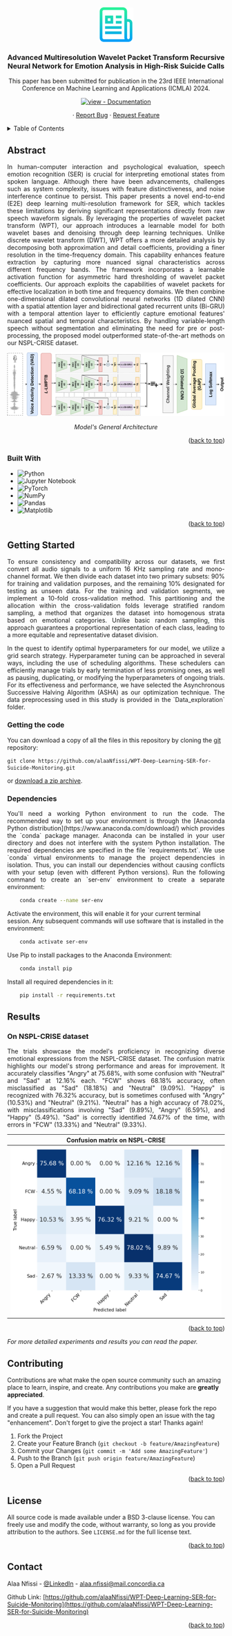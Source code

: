 <a name="readme-top"></a>

<!-- PROJECT LOGO -->
<br />

<div align="center">
  <a href="https://github.com/alaaNfissi/WPT-Deep-Learning-SER-for-Suicide-Monitoring">
    <img src="figures/logo.png" alt="Logo" width="80" height="80">
  </a>

  <h3 align="center">Advanced Multiresolution Wavelet Packet Transform Recursive Neural Network for Emotion Analysis in High-Risk Suicide Calls</h3>

  <p align="center">
    This paper has been submitted for publication in the 23rd IEEE International Conference on Machine Learning and Applications (ICMLA) 2024.
    <br />
   </p>
   <!-- <a href="https://github.com/alaaNfissi/WPT-Deep-Learning-SER-for-Suicide-Monitoring"><strong>Explore the docs »</strong></a> -->
</div>
   

  
<div align="center">

[![view - Documentation](https://img.shields.io/badge/view-Documentation-blue?style=for-the-badge)](https://github.com/alaaNfissi/SigWavNet-Learning-Multiresolution-Signal-Wavelet-Network-for-Speech-Emotion-Recognition/#readme "Go to project documentation")

</div>  


<div align="center">
    <p align="center">
    ·
    <a href="https://github.com/alaaNfissi/WPT-Deep-Learning-SER-for-Suicide-Monitoring/issues">Report Bug</a>
    ·
    <a href="https://github.com/alaaNfissi/WPT-Deep-Learning-SER-for-Suicide-Monitoring/issues">Request Feature</a>
  </p>
</div>



<!-- TABLE OF CONTENTS -->
<details>
  <summary>Table of Contents</summary>
  <ol>
    <li><a href="#abstract">Abstract</a></li>
    <li><a href="#built-with">Built With</a></li>
    <li>
      <a href="#getting-started">Getting Started</a>
      <ul>
        <li><a href="#getting-the-code">Getting the code</a></li>
        <li><a href="#dependencies">Dependencies</a></li>
      </ul>
    </li>
    <li>
      <a href="#results">Results</a>
      <ul>
        <li><a href="#on-nspl-crise-dataset">On NSPL-CRISE dataset</a></li>
      </ul>
    </li>
    <li><a href="#contributing">Contributing</a></li>
    <li><a href="#license">License</a></li>
    <li><a href="#contact">Contact</a></li>
  </ol>
</details>


<!-- ABSTRACT -->
## Abstract

<p align="justify"> In human-computer interaction and psychological evaluation, speech emotion recognition (SER) is crucial for interpreting emotional states from spoken language. Although there have been advancements, challenges such as system complexity, issues with feature distinctiveness, and noise interference continue to persist. This paper presents a novel end-to-end (E2E) deep learning multi-resolution framework for SER, which tackles these limitations by deriving significant representations directly from raw speech waveform signals. By leveraging the properties of wavelet packet transform (WPT), our approach introduces a learnable model for both wavelet bases and denoising through deep learning techniques. Unlike discrete wavelet transform (DWT), WPT offers a more detailed analysis by decomposing both approximation and detail coefficients, providing a finer resolution in the time-frequency domain. This capability enhances feature extraction by capturing more nuanced signal characteristics across different frequency bands. The framework incorporates a learnable activation function for asymmetric hard thresholding of wavelet packet coefficients. Our approach exploits the capabilities of wavelet packets for effective localization in both time and frequency domains. We then combine one-dimensional dilated convolutional neural networks (1D dilated CNN) with a spatial attention layer and bidirectional gated recurrent units (Bi-GRU) with a temporal attention layer to efficiently capture emotional features' nuanced spatial and temporal characteristics. By handling variable-length speech without segmentation and eliminating the need for pre or post-processing, the proposed model outperformed state-of-the-art methods on our NSPL-CRISE dataset.</p>
<div align="center">
  
![model-architecture][model-architecture]
  
*Model's General Architecture*
  
</div>

<p align="right">(<a href="#readme-top">back to top</a>)</p>



### Built With
* ![Python](https://img.shields.io/badge/python-3670A0?style=for-the-badge&logo=python&logoColor=ffdd54)
* ![Jupyter Notebook](https://img.shields.io/badge/jupyter-%23FA0F00.svg?style=for-the-badge&logo=jupyter&logoColor=white)
* ![PyTorch](https://img.shields.io/badge/PyTorch-%23EE4C2C.svg?style=for-the-badge&logo=PyTorch&logoColor=white)
* ![NumPy](https://img.shields.io/badge/numpy-%23013243.svg?style=for-the-badge&logo=numpy&logoColor=white)
* ![Pandas](https://img.shields.io/badge/pandas-%23150458.svg?style=for-the-badge&logo=pandas&logoColor=white)
* ![Matplotlib](https://img.shields.io/badge/Matplotlib-%23ffffff.svg?style=for-the-badge&logo=Matplotlib&logoColor=black)

<p align="right">(<a href="#readme-top">back to top</a>)</p>



<!-- GETTING STARTED -->
## Getting Started
<p align="justify">
To ensure consistency and compatibility across our datasets, we first convert all audio signals to a uniform 16 KHz sampling rate and mono-channel format. We then divide each dataset into two primary subsets: 90% for training and validation purposes, and the remaining 10% designated for testing as unseen data. For the training and validation segments, we implement a 10-fold cross-validation method. This partitioning and the allocation within the cross-validation folds leverage stratified random sampling, a method that organizes the dataset into homogenous strata based on emotional categories. Unlike basic random sampling, this approach guarantees a proportional representation of each class, leading to a more equitable and representative dataset division.</p>

<p align="justify">
In the quest to identify optimal hyperparameters for our model, we utilize a grid search strategy. Hyperparameter tuning can be approached in several ways, including the use of scheduling algorithms. These schedulers can efficiently manage trials by early termination of less promising ones, as well as pausing, duplicating, or modifying the hyperparameters of ongoing trials. For its effectiveness and performance, we have selected the Asynchronous Successive Halving Algorithm (ASHA) as our optimization technique. The data preprocessing used in this study is provided in the `Data_exploration` folder.  
</p>

### Getting the code

You can download a copy of all the files in this repository by cloning the
[git](https://git-scm.com/) repository:

    git clone https://github.com/alaaNfissi/WPT-Deep-Learning-SER-for-Suicide-Monitoring.git

or [download a zip archive](https://github.com/alaaNfissi/WPT-Deep-Learning-SER-for-Suicide-Monitoring/archive/refs/heads/main.zip).

### Dependencies

<p align="justify">
You'll need a working Python environment to run the code.
The recommended way to set up your environment is through the
[Anaconda Python distribution](https://www.anaconda.com/download/) which
provides the `conda` package manager.
Anaconda can be installed in your user directory and does not interfere with
the system Python installation.
The required dependencies are specified in the file `requirements.txt`.
We use `conda` virtual environments to manage the project dependencies in
isolation.
Thus, you can install our dependencies without causing conflicts with your
setup (even with different Python versions).
Run the following command to create an `ser-env` environment to create a separate environment:
  
```sh 
    conda create --name ser-env
```

Activate the environment, this will enable it for your current terminal session. Any subsequent commands will use software that is installed in the environment:

```sh 
    conda activate ser-env
 ```

Use Pip to install packages to the Anaconda Environment:

```sh 
    conda install pip
```

Install all required dependencies in it:

```sh
    pip install -r requirements.txt
```
  
</p>

## Results

### On NSPL-CRISE dataset
<p align="justify"> 
The trials showcase the model's proficiency in recognizing diverse emotional expressions from the NSPL-CRISE dataset. The confusion matrix highlights our model's strong performance and areas for improvement. It accurately classifies "Angry" at 75.68%, with some confusion with "Neutral" and "Sad" at 12.16% each. "FCW" shows 68.18% accuracy, often misclassified as "Sad" (18.18%) and "Neutral" (9.09%). "Happy" is recognized with 76.32% accuracy, but is sometimes confused with "Angry" (10.53%) and "Neutral" (9.21%). "Neutral" has a high accuracy of 78.02%, with misclassifications involving "Sad" (9.89%), "Angry" (6.59%), and "Happy" (5.49%). "Sad" is correctly identified 74.67% of the time, with errors in "FCW" (13.33%) and "Neutral" (9.33%).
</p>

Confusion matrix on NSPL-CRISE            | 
:-----------------------------------------------------------------:|
![nspl_crise_cfm](figures/nspl_crise_cfm_FWPT.png)  |


<p align="right">(<a href="#readme-top">back to top</a>)</p>

<p align="center">
  
_For more detailed experiments and results you can read the paper._
</p>


<!-- CONTRIBUTING -->
## Contributing

Contributions are what make the open source community such an amazing place to learn, inspire, and create. Any contributions you make are **greatly appreciated**.

If you have a suggestion that would make this better, please fork the repo and create a pull request. You can also simply open an issue with the tag "enhancement".
Don't forget to give the project a star! Thanks again!

1. Fork the Project
2. Create your Feature Branch (`git checkout -b feature/AmazingFeature`)
3. Commit your Changes (`git commit -m 'Add some AmazingFeature'`)
4. Push to the Branch (`git push origin feature/AmazingFeature`)
5. Open a Pull Request

<p align="right">(<a href="#readme-top">back to top</a>)</p>



<!-- LICENSE -->
## License

All source code is made available under a BSD 3-clause license. You can freely
use and modify the code, without warranty, so long as you provide attribution
to the authors. See `LICENSE.md` for the full license text.

<p align="right">(<a href="#readme-top">back to top</a>)</p>



<!-- CONTACT -->
## Contact

Alaa Nfissi - [@LinkedIn](https://www.linkedin.com/in/alaa-nfissi/) - alaa.nfissi@mail.concordia.ca

Github Link: [https://github.com/alaaNfissi/WPT-Deep-Learning-SER-for-Suicide-Monitoring](https://github.com/alaaNfissi/WPT-Deep-Learning-SER-for-Suicide-Monitoring)

<p align="right">(<a href="#readme-top">back to top</a>)</p>




<!-- MARKDOWN LINKS & IMAGES -->
<!-- https://www.markdownguide.org/basic-syntax/#reference-style-links -->
[contributors-shield]: https://img.shields.io/github/contributors/othneildrew/Best-README-Template.svg?style=for-the-badge
[contributors-url]: https://github.com/othneildrew/Best-README-Template/graphs/contributors
[forks-shield]: https://img.shields.io/github/forks/othneildrew/Best-README-Template.svg?style=for-the-badge
[forks-url]: https://github.com/othneildrew/Best-README-Template/network/members
[stars-shield]: https://img.shields.io/github/stars/othneildrew/Best-README-Template.svg?style=for-the-badge
[stars-url]: https://github.com/othneildrew/Best-README-Template/stargazers
[issues-shield]: https://img.shields.io/github/issues/othneildrew/Best-README-Template.svg?style=for-the-badge
[issues-url]: https://github.com/othneildrew/Best-README-Template/issues
[license-shield]: https://img.shields.io/github/license/othneildrew/Best-README-Template.svg?style=for-the-badge
[license-url]: https://github.com/othneildrew/Best-README-Template/blob/master/LICENSE.txt
[linkedin-shield]: https://img.shields.io/badge/-LinkedIn-black.svg?style=for-the-badge&logo=linkedin&colorB=555
[linkedin-url]: https://linkedin.com/in/othneildrew
[model-architecture]: figures/WPT_SigWavNet_Architecture.png


[anaconda.com]: https://anaconda.org/conda-forge/mlconjug/badges/version.svg
[anaconda-url]: https://anaconda.org/conda-forge/mlconjug

[React.js]: https://img.shields.io/badge/React-20232A?style=for-the-badge&logo=react&logoColor=61DAFB
[React-url]: https://reactjs.org/
[Vue.js]: https://img.shields.io/badge/Vue.js-35495E?style=for-the-badge&logo=vuedotjs&logoColor=4FC08D
[Vue-url]: https://vuejs.org/
[Angular.io]: https://img.shields.io/badge/Angular-DD0031?style=for-the-badge&logo=angular&logoColor=white
[Angular-url]: https://angular.io/
[Svelte.dev]: https://img.shields.io/badge/Svelte-4A4A55?style=for-the-badge&logo=svelte&logoColor=FF3E00
[Svelte-url]: https://svelte.dev/
[Laravel.com]: https://img.shields.io/badge/Laravel-FF2D20?style=for-the-badge&logo=laravel&logoColor=white
[Laravel-url]: https://laravel.com
[Bootstrap.com]: https://img.shields.io/badge/Bootstrap-563D7C?style=for-the-badge&logo=bootstrap&logoColor=white
[Bootstrap-url]: https://getbootstrap.com
[JQuery.com]: https://img.shields.io/badge/jQuery-0769AD?style=for-the-badge&logo=jquery&logoColor=white
[JQuery-url]: https://jquery.com 
